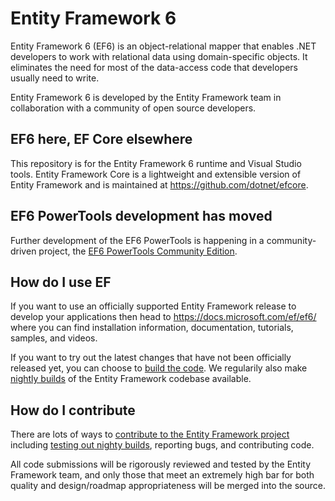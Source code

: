 # Entity Framework 6

Entity Framework 6 (EF6) is an object-relational mapper that enables .NET developers to work with relational data using domain-specific objects. It eliminates the need for most of the data-access code that developers usually need to write.

Entity Framework 6 is developed by the Entity Framework team in collaboration with a community of open source developers.

## EF6 here, EF Core elsewhere

This repository is for the Entity Framework 6 runtime and Visual Studio tools. Entity Framework Core is a lightweight and extensible version of Entity Framework and is maintained at https://github.com/dotnet/efcore.

## EF6 PowerTools development has moved

Further development of the EF6 PowerTools is happening in a community-driven project, the [EF6 PowerTools Community Edition](https://github.com/ErikEJ/EntityFramework6PowerTools).

## How do I use EF

If you want to use an officially supported Entity Framework release to develop your applications then head to https://docs.microsoft.com/ef/ef6/ where you can find installation information, documentation, tutorials, samples, and videos.

If you want to try out the latest changes that have not been officially released yet, you can choose to [build the code](https://github.com/dotnet/ef6/wiki/Building-the-Runtime). We regularily also make [nightly builds](https://github.com/dotnet/ef6/wiki/Nightly-Builds) of the Entity Framework codebase available.

## How do I contribute

There are lots of ways to [contribute to the Entity Framework project](https://github.com/dotnet/ef6/wiki/Contributing) including [testing out nighty builds](https://github.com/dotnet/aspnetcore/blob/master/docs/DailyBuilds.md), reporting bugs, and contributing code.

All code submissions will be rigorously reviewed and tested by the Entity Framework team, and only those that meet an extremely high bar for both quality and design/roadmap appropriateness will be merged into the source.
